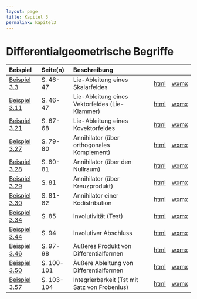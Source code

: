 ```yaml
---
layout: page
title: Kapitel 3
permalink: kapitel3
---
```


# Differentialgeometrische Begriffe

|Beispiel|Seite(n)|Beschreibung| | |
|:---|:---|:---|---|---|
|[Beispiel 3.3](beispiel3_03.md)|S. 46-47| Lie-Ableitung eines Skalarfeldes| [html](lie_scalar.html)| [wxmx](lie_scalar.wxmx)|
|[Beispiel 3.11](beispiel3_11.md)|S. 46-47| Lie-Ableitung eines Vektorfeldes (Lie-Klammer)| [html](lie_vektor.html)| [wxmx](lie_vektor.wxmx)|
|[Beispiel 3.21](beispiel3_21.md)|S. 67-68| Lie-Ableitung eines Kovektorfeldes| [html](lie_kovektor.html)| [wxmx](lie_kovektor.wxmx)|
|[Beispiel 3.27](beispiel3_27.md)|S. 79-80| Annihilator (über orthogonales Komplement)| [html](Annihilator1.html)| [wxmx](Annihilator1.wxmx)|
|[Beispiel 3.28](beispiel3_28.md)|S. 80-81| Annihilator (über den Nullraum)| [html](Annihilator2.html)| [wxmx](Annihilator2.wxmx)|
|[Beispiel 3.29](beispiel3_29.md)|S. 81| Annihilator (über Kreuzprodukt)| [html](Annihilator3.html)| [wxmx](Annihilator3.wxmx)|
|[Beispiel 3.30](beispiel3_30.md)|S. 81-82| Annihilator einer Kodistribution| [html](Annihilator_Kodistr.html)| [wxmx](Annihilator_Kodistr.wxmx)|
|[Beispiel 3.34](beispiel3_34.md)|S. 85|Involutivität (Test)| [html](Involutiv_Test.html)| [wxmx](Involutiv_Test.wxmx)|
|[Beispiel 3.44](beispiel3_44.md)|S. 94|Involutiver Abschluss| [html](Involutiv_Abschluss.html)| [wxmx](Involutiv_Abschluss.wxmx)|
|[Beispiel 3.46](beispiel3_46.md)|S. 97-98|Äußeres Produkt von Differentialformen| [html](Formen_Keilprodukt.html)| [wxmx](Formen_Keilprodukt.wxmx)|
|[Beispiel 3.50](beispiel3_50.md)|S. 100-101|Äußere Ableitung von Differentialformen| [html](Formen_Ableitung.html)| [wxmx](Formen_Ableitung.wxmx)|
|[Beispiel 3.57](beispiel3_57.md)|S. 103-104|Integrierbarkeit (Tst mit Satz von Frobenius)| [html](Formen_Integrierbarkeit.html)| [wxmx](Formen_Integrierbarkeit.wxmx)|

